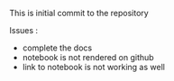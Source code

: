 This is initial commit to the repository


Issues : 
- complete the docs 
- notebook is not rendered on github 
- link to notebook is not working as well
